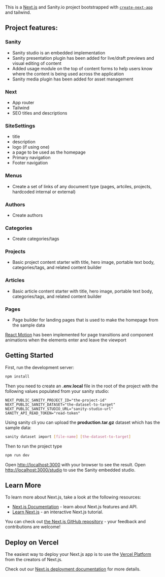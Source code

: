 This is a [Next.js](https://nextjs.org) and Sanity.io project bootstrapped with [`create-next-app`](https://nextjs.org/docs/app/api-reference/cli/create-next-app) and tailwind.

## Project features:

### Sanity

- Sanity studio is an embedded implementation
- Sanity presentation plugin has been added for live/draft previews and visual editing of content
- Added usage module on the top of content forms to help users know where the content is being used across the application
- Sanity media plugin has been added for asset management

### Next

- App router
- Tailwind
- SEO titles and descriptions

### SiteSettings

- title
- description
- logo (if using one)
- a page to be used as the homepage
- Primary navigation
- Footer navigation

### Menus

- Create a set of links of any document type (pages, artciles, projects, hardcoded internal or external)

### Authors

- Create authors

### Categories

- Create categories/tags

### Projects

- Basic project content starter with title, hero image, portable text body, categories/tags, and related content builder

### Articles

- Basic article content starter with title, hero image, portable text body, categories/tags, and related content builder

### Pages

- Page builder for landing pages that is used to make the homepage from the sample data

[React Motion](https://motion.dev/) has been implemented for page transitions and component animations when the elements enter and leave the viewport

## Getting Started

First, run the development server:

```bash
npm install
```

Then you need to create an **.env.local** file in the root of the project with the following values populated from your sanity studio:

```
NEXT_PUBLIC_SANITY_PROJECT_ID="the-project-id"
NEXT_PUBLIC_SANITY_DATASET="the-dataset-to-target"
NEXT_PUBLIC_SANITY_STUDIO_URL="sanity-studio-url"
SANITY_API_READ_TOKEN="read-token"
```

Using sanity cli you can upload the **production.tar.gz** dataset which has the sample data:

```bash
sanity dataset import [file-name] [the-dataset-to-target]
```

Then to run the project type

```bash
npm run dev
```

Open [http://localhost:3000](http://localhost:3000) with your browser to see the result.
Open [http://localhost:3000/studio](http://localhost:3000/studio) to use the Sanity embedded studio.

## Learn More

To learn more about Next.js, take a look at the following resources:

- [Next.js Documentation](https://nextjs.org/docs) - learn about Next.js features and API.
- [Learn Next.js](https://nextjs.org/learn) - an interactive Next.js tutorial.

You can check out [the Next.js GitHub repository](https://github.com/vercel/next.js) - your feedback and contributions are welcome!

## Deploy on Vercel

The easiest way to deploy your Next.js app is to use the [Vercel Platform](https://vercel.com/new?utm_medium=default-template&filter=next.js&utm_source=create-next-app&utm_campaign=create-next-app-readme) from the creators of Next.js.

Check out our [Next.js deployment documentation](https://nextjs.org/docs/app/building-your-application/deploying) for more details.
